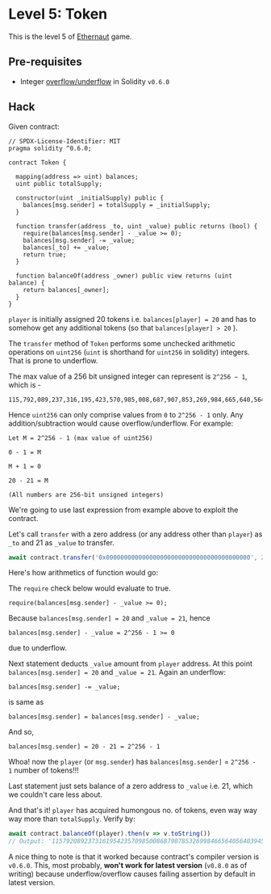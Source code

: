 # Level 5: Token

This is the level 5 of [Ethernaut](https://ethernaut.openzeppelin.com/) game.

## Pre-requisites
- Integer [overflow/underflow](https://docs.soliditylang.org/en/v0.6.0/security-considerations.html#two-s-complement-underflows-overflows) in Solidity `v0.6.0`

## Hack

Given contract:

```solidity
// SPDX-License-Identifier: MIT
pragma solidity ^0.6.0;

contract Token {

  mapping(address => uint) balances;
  uint public totalSupply;

  constructor(uint _initialSupply) public {
    balances[msg.sender] = totalSupply = _initialSupply;
  }

  function transfer(address _to, uint _value) public returns (bool) {
    require(balances[msg.sender] - _value >= 0);
    balances[msg.sender] -= _value;
    balances[_to] += _value;
    return true;
  }

  function balanceOf(address _owner) public view returns (uint balance) {
    return balances[_owner];
  }
}
```

`player` is initially assigned 20 tokens i.e. `balances[player] = 20` and has to somehow get any additional tokens (so that `balances[player] > 20` ).

The `transfer` method of `Token` performs some unchecked arithmetic operations on `uint256` (`uint` is shorthand for `uint256` in solidity) integers. That is prone to underflow.

The max value of a 256 bit unsigned integer can represent is `2^256 − 1`, which is - 

```
115,792,089,237,316,195,423,570,985,008,687,907,853,269,984,665,640,564,039,457,584,007,913,129,639,935
```

Hence `uint256` can only comprise values from `0` to `2^256 - 1` only. Any addition/subtraction would cause overflow/underflow. For example:
```
Let M = 2^256 - 1 (max value of uint256)

0 - 1 = M

M + 1 = 0

20 - 21 = M

(All numbers are 256-bit unsigned integers)
```

We're going to use last expression from example above to exploit the contract.

Let's call `transfer` with a zero address (or any address other than `player`) as `_to` and 21 as `_value` to transfer.

```javascript
await contract.transfer('0x0000000000000000000000000000000000000000', 21)
```

Here's how arithmetics of function would go:

The `require` check below would evaluate to true.
```
require(balances[msg.sender] - _value >= 0);
```

Because `balances[msg.sender] = 20` and `_value = 21`, hence
```
balances[msg.sender] - _value = 2^256 - 1 >= 0
```
due to underflow.

Next statement deducts `_value` amount from `player` address. At this point `balances[msg.sender] = 20` and `_value = 21`. Again an underflow:
```
balances[msg.sender] -= _value;
```
is same as
```
balances[msg.sender] = balances[msg.sender] - _value;
```

And so,
```
balances[msg.sender] = 20 - 21 = 2^256 - 1
```

Whoa! now the `player` (or `msg.sender`) has  `balances[msg.sender]` = `2^256 - 1` number of tokens!!!

Last statement just sets balance of a zero address to `_value` i.e. 21, which we couldn't care less about.

And that's it! `player` has acquired humongous no. of tokens, even way way way more than `totalSupply`. Verify by:
```javascript
await contract.balanceOf(player).then(v => v.toString())
// Output: '115792089237316195423570985008687907853269984665640564039457584007913129639935'
```

A nice thing to note is that it worked because contract's compiler version is `v0.6.0`. This, most probably, **won't work for latest version** (`v0.8.0` as of writing) because underflow/overflow causes failing assertion by default in latest version.



